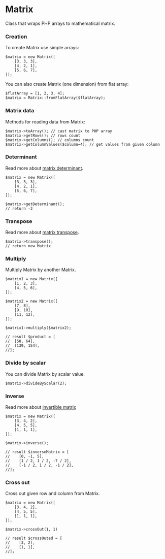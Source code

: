 # Matrix

Class that wraps PHP arrays to mathematical matrix.

### Creation

To create Matrix use simple arrays:

```
$matrix = new Matrix([
    [3, 3, 3],
    [4, 2, 1],
    [5, 6, 7],
]);
```

You can also create Matrix (one dimension) from flat array:

```
$flatArray = [1, 2, 3, 4];
$matrix = Matrix::fromFlatArray($flatArray);
```

### Matrix data

Methods for reading data from Matrix:

```
$matrix->toArray(); // cast matrix to PHP array
$matrix->getRows(); // rows count
$matrix->getColumns(); // columns count
$matrix->getColumnValues($column=4); // get values from given column
```

### Determinant

Read more about [matrix determinant](https://en.wikipedia.org/wiki/Determinant).

```
$matrix = new Matrix([
    [3, 3, 3],
    [4, 2, 1],
    [5, 6, 7],
]);

$matrix->getDeterminant();
// return -3
```

### Transpose

Read more about [matrix transpose](https://en.wikipedia.org/wiki/Transpose).

```
$matrix->transpose();
// return new Matrix 
```

### Multiply

Multiply Matrix by another Matrix.

```
$matrix1 = new Matrix([
    [1, 2, 3],
    [4, 5, 6],
]);

$matrix2 = new Matrix([
    [7, 8],
    [9, 10],
    [11, 12],
]);

$matrix1->multiply($matrix2);

// result $product = [
//  [58, 64],
//  [139, 154],
//];
```

### Divide by scalar

You can divide Matrix by scalar value.

```
$matrix->divideByScalar(2);
```

### Inverse

Read more about [invertible matrix](https://en.wikipedia.org/wiki/Invertible_matrix)

```
$matrix = new Matrix([
    [3, 4, 2],
    [4, 5, 5],
    [1, 1, 1],
]);

$matrix->inverse();

// result $inverseMatrix = [
//    [0, -1, 5],
//    [1 / 2, 1 / 2, -7 / 2],
//    [-1 / 2, 1 / 2, -1 / 2],
//];

```

### Cross out

Cross out given row and column from Matrix.

```
$matrix = new Matrix([
    [3, 4, 2],
    [4, 5, 5],
    [1, 1, 1],
]);

$matrix->crossOut(1, 1)

// result $crossOuted = [
//    [3, 2],
//    [1, 1],
//];
```
